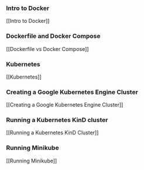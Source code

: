 
### Intro to Docker
[[Intro to Docker]]
### Dockerfile and Docker Compose
[[Dockerfile vs Docker Compose]]

### Kubernetes
[[Kubernetes]]

### Creating a Google Kubernetes Engine Cluster
[[Creating a Google Kubernetes Engine Cluster]]
### Running a Kubernetes KinD cluster
[[Running a Kubernetes KinD Cluster]]

### Running Minikube
[[Running Minikube]]

